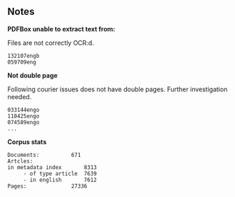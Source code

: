 
## Notes
**PDFBox unable to extract text from:**

Files are not correctly OCR:d.

    132107engb
    059709eng


**Not double page**

Following courier issues does not have double pages.
Further investigation needed.

    033144engo
    110425engo
    074589engo
    ...


**Corpus stats**

    Documents:			671
    Artcles:
	in metadata index		8313
    	 - of type article	7639
    	 - in english		7612
    Pages:				27336
